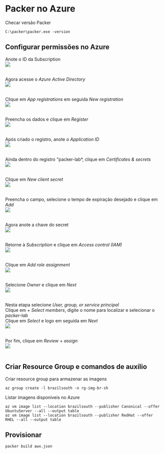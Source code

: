# Packer no Azure

Checar versão Packer
```
C:\packer\packer.exe -version
```

## Configurar permissões no Azure

Anote o ID da Subscription<br>
<kbd>
    <img src="https://github.com/fabiokerber/Packer/blob/main/1.zbx_awx_sh/img/210320221411.png">
</kbd>
<br />
<br />

Agora acesse o *Azure Active Directory*<br>
<kbd>
    <img src="https://github.com/fabiokerber/Packer/blob/main/1.zbx_awx_sh/img/210320221412.png">
</kbd>
<br />
<br />

Clique em *App registrations* em seguida *New registration*<br>
<kbd>
    <img src="https://github.com/fabiokerber/Packer/blob/main/1.zbx_awx_sh/img/210320221413.png">
</kbd>
<br />
<br />

Preencha os dados e clique em *Register*<br>
<kbd>
    <img src="https://github.com/fabiokerber/Packer/blob/main/1.zbx_awx_sh/img/210320221414.png">
</kbd>
<br />
<br />

Após criado o registro, anote o *Application ID*<br>
<kbd>
    <img src="https://github.com/fabiokerber/Packer/blob/main/1.zbx_awx_sh/img/210320221415.png">
</kbd>
<br />
<br />

Ainda dentro do registro "packer-lab*, clique em *Certificates & secrets*<br>
<kbd>
    <img src="https://github.com/fabiokerber/Packer/blob/main/1.zbx_awx_sh/img/210320221416.png">
</kbd>
<br />
<br />

Clique em *New client secret*<br>
<kbd>
    <img src="https://github.com/fabiokerber/Packer/blob/main/1.zbx_awx_sh/img/210320221417.png">
</kbd>
<br />
<br />

Preencha o campo, selecione o tempo de expiração desejado e clique em *Add*<br>
<kbd>
    <img src="https://github.com/fabiokerber/Packer/blob/main/1.zbx_awx_sh/img/210320221418.png">
</kbd>
<br />
<br />

Agora anote a chave do secret<br>
<kbd>
    <img src="https://github.com/fabiokerber/Packer/blob/main/1.zbx_awx_sh/img/210320221419.png">
</kbd>
<br />
<br />

Retorne à *Subscription* e clique em *Access control (IAM)*<br>
<kbd>
    <img src="https://github.com/fabiokerber/Packer/blob/main/1.zbx_awx_sh/img/210320221432.png">
</kbd>
<br />
<br />

Clique em *Add role assignment*<br>
<kbd>
    <img src="https://github.com/fabiokerber/Packer/blob/main/1.zbx_awx_sh/img/210320221433.png">
</kbd>
<br />
<br />

Selecione *Owner* e clique em *Next*<br>
<kbd>
    <img src="https://github.com/fabiokerber/Packer/blob/main/1.zbx_awx_sh/img/210320221434.png">
</kbd>
<br />
<br />

Nesta etapa selecione *User, group, or service principal*<br>
Clique em *+ Select members*, digite o nome para localizar e selecionar o *packer-lab*<br>
Clique em *Select* e logo em seguida em *Next*<br>
<kbd>
    <img src="https://github.com/fabiokerber/Packer/blob/main/1.zbx_awx_sh/img/210320221435.png">
</kbd>
<br />
<br />

Por fim, clique em *Review + assign*<br>
<kbd>
    <img src="https://github.com/fabiokerber/Packer/blob/main/1.zbx_awx_sh/img/210320221436.png">
</kbd>
<br />
<br />


## Criar Resource Group e comandos de auxílio

Criar resource group para armazenar as imagens
```
az group create -l brazilsouth -n rg-img-br-sh
```

Listar imagens disponíveis no Azure
```
az vm image list --location brazilsouth --publisher Canonical --offer UbuntuServer --all --output table
az vm image list --location brazilsouth --publisher RedHat --offer RHEL --all --output table
```
## Provisionar
```
packer build awx.json
```